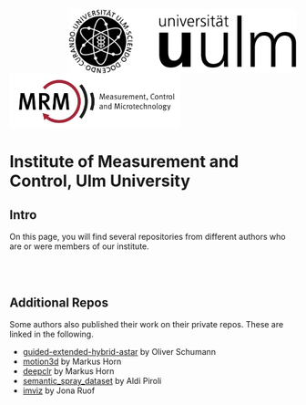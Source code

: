 <img align="right" src="https://github.com/uulm-mrm/.github/blob/main/imgs/Logo_uulm_Vorlage_100mm_schwarz.png" width="400">
<img src="https://github.com/uulm-mrm/.github/blob/main/imgs/Logo_MRM_Text-breit-en.png" width="300">

# Institute of Measurement and Control, Ulm University
## Intro
On this page, you will find several repositories from different authors who are or were members of our institute.


<br>
<br>  

## Additional Repos
Some authors also published their work on their private repos. These are linked in the following.  
* [guided-extended-hybrid-astar](https://github.com/oliver-schumann/guided-extended-hybrid-astar) by Oliver Schumann
* [motion3d](https://github.com/mhorn11/motion3d) by Markus Horn
* [deepclr](https://github.com/mhorn11/deepclr) by Markus Horn
* [semantic_spray_dataset](https://github.com/aldipiroli/semantic_spray_dataset) by Aldi Piroli
* [imviz](https://github.com/joruof/imviz) by Jona Ruof


